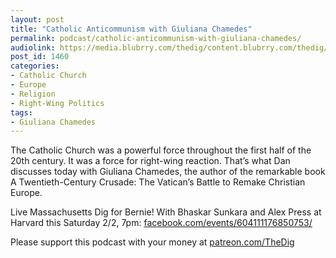 ```yaml
---
layout: post
title: "Catholic Anticommunism with Giuliana Chamedes"
permalink: podcast/catholic-anticommunism-with-giuliana-chamedes/
audiolink: https://media.blubrry.com/thedig/content.blubrry.com/thedig/The_Dig-EP_240-Chamedes.mp3
post_id: 1460
categories: 
- Catholic Church
- Europe
- Religion
- Right-Wing Politics
tags: 
- Giuliana Chamedes
---
```


The Catholic Church was a powerful force throughout the first half of the 20th century. It was a force for right-wing reaction. That’s what Dan discusses today with Giuliana Chamedes, the author of the remarkable book 
A Twentieth-Century Crusade: The Vatican’s Battle to Remake Christian Europe. 

Live Massachusetts Dig for Bernie! With Bhaskar Sunkara and Alex Press at Harvard this Saturday 2/2, 7pm: 
[facebook.com/events/604111176850753/](https://facebook.com/events/604111176850753/)

Please support this podcast with your money at 
[patreon.com/TheDig](https://patreon.com/TheDig)